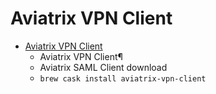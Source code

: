 # Aviatrix VPN Client
- [Aviatrix VPN Client](https://docs.aviatrix.com/Downloads/samlclient.html)
  -  Aviatrix VPN Client¶
  - Aviatrix SAML Client download
  - `brew cask install aviatrix-vpn-client`
